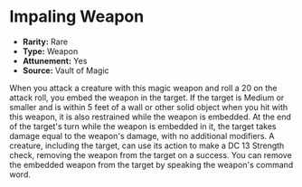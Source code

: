 # Impaling Weapon

- **Rarity:** Rare
- **Type:** Weapon
- **Attunement:** Yes
- **Source:** Vault of Magic

When you attack a creature with this magic weapon and roll a 20 on the attack roll, you embed the weapon in the target. If the target is Medium or smaller and is within 5 feet of a wall or other solid object when you hit with this weapon, it is also restrained while the weapon is embedded. At the end of the target's turn while the weapon is embedded in it, the target takes damage equal to the weapon's damage, with no additional modifiers. A creature, including the target, can use its action to make a DC 13 Strength check, removing the weapon from the target on a success. You can remove the embedded weapon from the target by speaking the weapon's command word.
